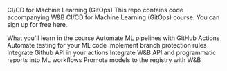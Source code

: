 CI/CD for Machine Learning (GitOps)
This repo contains code accompanying W&B CI/CD for Machine Learning (GitOps) course. You can sign up for free here.

What you'll learn in the course
Automate ML pipelines with GitHub Actions
Automate testing for your ML code
Implement branch protection rules
Integrate Github API in your actions
Integrate W&B API and programmatic reports into ML workflows
Promote models to the registry with W&B
